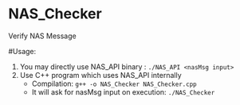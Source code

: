 # NAS_Checker
Verify NAS Message

#Usage:
1) You may directly use NAS_API binary : ```./NAS_API <nasMsg input>```
2) Use C++ program which uses NAS_API internally
   * Compilation:
   ```g++ -o NAS_Checker NAS_Checker.cpp```
   * It will ask for nasMsg input on execution:
   ```./NAS_Checker```
